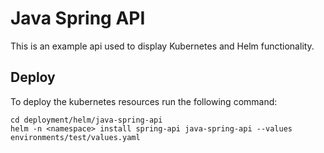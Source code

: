 # Java Spring API
This is an example api used to display Kubernetes and Helm functionality.

## Deploy

To deploy the kubernetes resources run the following command:

```
cd deployment/helm/java-spring-api 
helm -n <namespace> install spring-api java-spring-api --values environments/test/values.yaml
```
